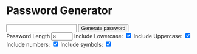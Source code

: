 <!DOCTYPE html>
<html lang="en">
<head>
    <meta charset="UTF-8">
    <meta name="viewport" content="width=device-width, initial-scale=1.0">
    <title>Password Generator</title>
    <link rel="stylesheet" href="style.css">

</head>
<body>
    <div class="container">
        <h1>Password Generator</h1>
        <div class="password">
            <input type="text" id="password" readonly>
            <button type="button" id="generate">Generate password</button>
            <div class="options">
                <label for="length">Password Length</label>
                <input type="number" id="length" value="8" min="8" max="64">
                <label for="lowercase">Include Lowercase:</label>
                <input type="checkbox" id="lowercase" checked>
                <label for="uppercase">Include Uppercase:</label>
                <input type="checkbox" id="uppercase" checked>
                <label for="numbers">Include numbers:</label>
                <input type="checkbox" id="numbers" checked>
                <label for="symbols">Include symbols:</label>
                <input type="checkbox" id="symbols" checked>
            </div>
        </div>
    </div>
<script src="app.js"></script>    
</body>
</html>
